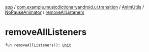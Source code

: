 [app](../../../index.md) / [com.example.musicdictionaryandroid.ui.transition](../../index.md) / [AnimUtils](../index.md) / [NoPauseAnimator](index.md) / [removeAllListeners](./remove-all-listeners.md)

# removeAllListeners

`fun removeAllListeners(): `[`Unit`](https://kotlinlang.org/api/latest/jvm/stdlib/kotlin/-unit/index.html)